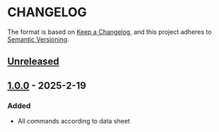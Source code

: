 # CHANGELOG

The format is based on [Keep a Changelog](https://keepachangelog.com/en/1.0.0/),
and this project adheres to [Semantic Versioning](https://semver.org/spec/v2.0.0.html).

## [Unreleased] 

## [1.0.0] - 2025-2-19

### Added

- All commands according to data sheet

[Unreleased]: https://github.com/Sensirion/python-i2c-sfm3304/compare/1.0.0...HEAD
[1.0.0]: https://github.com/Sensirion/python-i2c-sfm3304/releases/tag/1.0.0